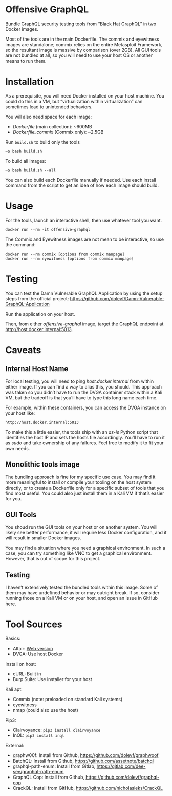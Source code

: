 # Offensive GraphQL

Bundle GraphQL security testing tools from “Black Hat GraphQL” in two
Docker images.

Most of the tools are in the main Dockerfile. The commix and eyewitness 
images are
standalone; commix relies on the entire Metasploit Framework, so the
resultant image is massive by comparison (over 2GB). All GUI tools are
not bundled at all, so you will need to use your host OS or another
means to run them.

# Installation

As a prerequisite, you will need Docker installed on your host machine.
You could do this in a VM, but “virtualization within virtualization”
can sometimes lead to unintended behaviors.

You will also need space for each image:

- *Dockerfile* (main collection): ~600MB
- *Dockerfile\_commix* (Commix only): ~2.5GB

Run `build.sh` to build only the tools

    ~$ bash build.sh

To build all images:

    ~$ bash build.sh --all

You can also build each Dockerfile manually if needed. Use each 
install command from the script to get an idea of how each image
should build. 

# Usage

For the tools, launch an interactive shell, then use whatever tool you
want.

    docker run --rm -it offensive-graphql

The Commix and Eyewitness images are not mean to be interactive, so use 
the command:

    docker run --rm commix [options from commix manpage]
    docker run --rm eyewitness [options from commix manpage]

# Testing

You can test the Damn Vulnerable GraphQL Application by using the setup
steps from the official project: 
https://github.com/dolevf/Damn-Vulnerable-GraphQL-Application

Run the application on your host.

Then, from either *offensive-graphql* image, target the GraphQL endpoint at 
http://host.docker.internal:5013.

# Caveats

## Internal Host Name

For local testing, you will need to ping *host.docker.internal* from
within either image. If you can find a way to alias this, you should.
This approach was taken so you didn’t have to run the DVGA container
stack within a Kali VM, but the tradeoff is that you’ll have to type
this long name each time.

For example, within these containers, you can access the DVGA instance
on your host like:

    http://host.docker.internal:5013

To make this a little easier, the tools ship with an *as-is* Python
script that identifies the host IP and sets the hosts file accordingly.
You’ll have to run it as *sudo* and take ownership of any failures. Feel
free to modify it to fit your own needs.

## Monolithic tools image

The bundling approach is fine for my specific use case. You may find it
more meaningful to install or compile your tooling on the host system
directly, or to create a Dockerfile only for a specific subset of tools
that you find most useful. You could also just install them in a Kali VM
if that’s easier for you.

## GUI Tools

You shoud run the GUI tools on your host or on another system. You will
likely see better performance, it will require less Docker
configuration, and it will result in smaller Docker images.

You may find a situation where you need a graphical environment. In such
a case, you can try something like VNC to get a graphical environment.
However, that is out of scope for this project.

## Testing

I haven’t extensively tested the bundled tools within this image. Some
of them may have undefined behavior or may outright break. If so,
consider running those on a Kali VM or on your host, and open an issue
in GitHub here.

# Tool Sources

Basics:

- Altair: [Web
  version](https://help.venmo.com/hc/en-us/articles/210414067-Signing-In-FAQ)
- DVGA: Use host Docker

Install on host:

- cURL: Built in
- Burp Suite: Use installer for your host

Kali apt:

- Commix (note: preloaded on standard Kali systems)
- eyewitness
- nmap (could also use the host)

Pip3:

- Clairvoyance: `pip3 install clairvoyance`
- InQL: `pip3 install inql`

External:

- graphw00f: Install from Github, https://github.com/dolevf/graphwoof
- BatchQL: Install from Github, https://github.com/assetnote/batchql
- graphql-path-enum: Install from Gitlab,
  https://gitlab.com/dee-see/graphql-path-enum
- GraphQL Cop: Install from Github,
  https://github.com/dolevf/graphql-cop
- CrackQL: Install from GitHub, https://github.com/nicholasleks/CrackQL
